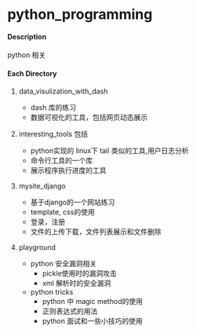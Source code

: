 # python_programming

#### Description

python 相关

#### Each Directory

1. data_visulization_with_dash
    * dash 库的练习
    * 数据可视化的工具，包括网页动态展示

2. interesting_tools 包括
    * python实现的 linux下 tail 类似的工具,用户日志分析
    * 命令行工具的一个库
    * 展示程序执行进度的工具

3. mysite_django
    * 基于django的一个网站练习
    * template, css的使用
    * 登录，注册
    * 文件的上传下载，文件列表展示和文件删除

4. playground
    * python 安全漏洞相关
        * pickle使用时的漏洞攻击
        * xml 解析时的安全漏洞
    * python tricks
      * python 中 magic method的使用
      * 正则表达式的用法
      * python 面试和一些小技巧的使用
